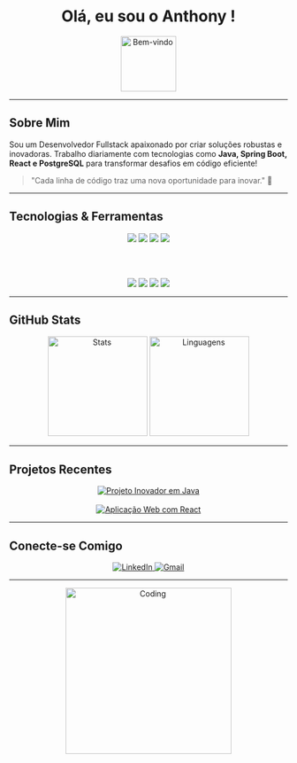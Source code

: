 <!-- Header com GIF de boas-vindas -->
<div align="center">
  <h1>Olá, eu sou o Anthony !</h1>
  <img src="https://media.giphy.com/media/hvRJCLFzcasrR4ia7z/giphy.gif" alt="Bem-vindo" width="100">
</div>

---

## Sobre Mim
Sou um Desenvolvedor Fullstack apaixonado por criar soluções robustas e inovadoras. Trabalho diariamente com tecnologias como **Java, Spring Boot, React e PostgreSQL** para transformar desafios em código eficiente!

> "Cada linha de código traz uma nova oportunidade para inovar." 🚀

---

## Tecnologias & Ferramentas

<div align="center">
  <!-- Badges principais -->
  <img src="https://img.shields.io/badge/Java-ED8B00?style=for-the-badge&logo=java&logoColor=white"/>
  <img src="https://img.shields.io/badge/Spring_Boot-6DB33F?style=for-the-badge&logo=spring-boot&logoColor=white"/>
  <img src="https://img.shields.io/badge/React-20232A?style=for-the-badge&logo=react&logoColor=61DAFB"/>
  <img src="https://img.shields.io/badge/PostgreSQL-316192?style=for-the-badge&logo=postgresql&logoColor=white"/>

  <br><br>

  <!-- Badges extras -->
  <img src="https://img.shields.io/badge/RESTful-API-007ACC?style=for-the-badge&logo=swagger&logoColor=white"/>
  <img src="https://img.shields.io/badge/Maven-3.6+-C71A36?style=for-the-badge&logo=apache-maven&logoColor=white"/>
  <img src="https://img.shields.io/badge/Gradle-6.0+-02303A?style=for-the-badge&logo=gradle&logoColor=white"/>
  <img src="https://img.shields.io/badge/VS_Code-007ACC?style=for-the-badge&logo=visual-studio-code&logoColor=white"/>
</div>

---

## GitHub Stats

<div align="center">
  <!-- Estatísticas com tema moderno -->
  <img height="180em" src="https://github-readme-stats.vercel.app/api?username=seu-usuario&show_icons=true&theme=tokyonight" alt="Stats">
  <img height="180em" src="https://github-readme-stats.vercel.app/api/top-langs/?username=seu-usuario&layout=compact&theme=tokyonight" alt="Linguagens">
</div>

---

## Projetos Recentes

<div align="center">
  <!-- Cards dinâmicos com GIFs ilustrativos para cada projeto -->
  <a href="https://github.com/seu-usuario/projeto1">
    <img src="https://readme-typing-svg.herokuapp.com?color=%23F7DF1E&size=24&center=true&lines=Projeto+Inovador+em+Java" alt="Projeto Inovador em Java" />
  </a>
  <br><br>
  <a href="https://github.com/seu-usuario/projeto2">
    <img src="https://readme-typing-svg.herokuapp.com?color=%2361DAFB&size=24&center=true&lines=Aplicação+Web+com+React" alt="Aplicação Web com React" />
  </a>
</div>

---

## Conecte-se Comigo

<div align="center">
  <a href="https://www.linkedin.com/in/anthoony/">
    <img src="https://img.shields.io/badge/LinkedIn-0A66C2?style=for-the-badge&logo=linkedin&logoColor=white" alt="LinkedIn">
  </a>
  <a href="mailto:anthonysantana110306@gmail.com">
    <img src="https://img.shields.io/badge/E-mail-D14836?style=for-the-badge&logo=gmail&logoColor=white" alt="Gmail">
  </a>

---

<div align="center">
  <!-- GIF final com um toque moderno -->
  <img src="https://media.giphy.com/media/3orieZj1oPTckSMZAs/giphy.gif" alt="Coding" width="300">
</div>
